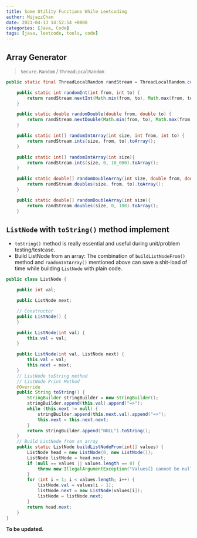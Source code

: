 ```yaml
---
title: Some Utility Functions While Leetcoding
author: MijazzChan
date: 2021-04-13 14:52:54 +0800
categories: [Java, Code]
tags: [java, leetcode, tools, code]
---
```


## Array Generator

> `Secure.Random` / `ThreadLocalRandom`

```java
public static final ThreadLocalRandom randStream = ThreadLocalRandom.current();

    public static int randomInt(int from, int to) {
        return randStream.nextInt(Math.min(from, to), Math.max(from, to));
    }

    public static double randomDouble(double from, double to) {
        return randStream.nextDouble(Math.min(from, to), Math.max(from, to));
    }

    public static int[] randomIntArray(int size, int from, int to) {
        return randStream.ints(size, from, to).toArray();
    }

    public static int[] randomIntArray(int size){
        return randStream.ints(size, 0, 10_000).toArray();
    }

    public static double[] randomDoubleArray(int size, double from, double to) {
        return randStream.doubles(size, from, to).toArray();
    }

    public static double[] randomDoubleArray(int size){
        return randStream.doubles(size, 0, 100).toArray();
    }
```

## `ListNode` with `toString()` method implement

+ `toString()` method is really essential and useful during unit/problem testing/testcase.
+ Build ListNode from an array: The combination of `buildListNodeFrom()` method and `randomIntArray()` mentioned above can save a shit-load of time while building `ListNode` with plain code. 

```java
public class ListNode {

    public int val;

    public ListNode next;

    // Constructor
    public ListNode() {
    }

    public ListNode(int val) {
        this.val = val;
    }

    public ListNode(int val, ListNode next) {
        this.val = val;
        this.next = next;
    }
	// ListNode toString method
    // ListNode Print Method
    @Override
    public String toString() {
        StringBuilder stringBuilder = new StringBuilder();
        stringBuilder.append(this.val).append("=>");
        while (this.next != null) {
            stringBuilder.append(this.next.val).append("=>");
            this.next = this.next.next;
        }
        return stringBuilder.append("NULL").toString();
    }
    // Build ListNode from an array
    public static ListNode buildListNodeFrom(int[] values) {
        ListNode head = new ListNode(0, new ListNode());
        ListNode listNode = head.next;
        if (null == values || values.length == 0) {
            throw new IllegalArgumentException("Values[] cannot be null");
        }
        for (int i = 1; i < values.length; i++) {
            listNode.val = values[i - 1];
            listNode.next = new ListNode(values[i]);
            listNode = listNode.next;
        }
        return head.next;
    }
}
```



**To be updated.**

